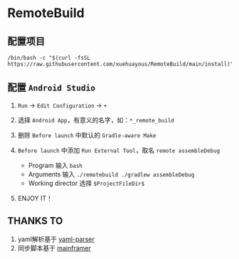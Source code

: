 # RemoteBuild

## 配置项目

```Shell
/bin/bash -c "$(curl -fsSL https://raw.githubusercontent.com/xuehuayous/RemoteBuild/main/install)"
```

## 配置 `Android Studio`

1. `Run` -> `Edit Configuration` -> `+`
2. 选择 `Android App`，有意义的名字，如：`*_remote_build`
3. 删除 `Before launch` 中默认的 `Gradle-aware Make`
4. `Before launch` 中添加 `Run External Tool`，取名 `remote assembleDebug`
    - Program 输入 `bash`
    - Arguments 输入 `./remotebuild ./gradlew assembleDebug`
    - Working director 选择 `$ProjectFileDir$`

5. ENJOY IT！

## THANKS TO

1. yaml解析基于 [yaml-parser](https://github.com/Minlison/yaml-parser/blob/master/parser_yaml.sh)
2. 同步脚本基于 [mainframer](https://github.com/buildfoundation/mainframer)
